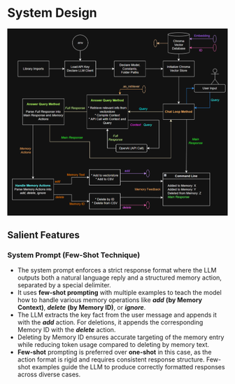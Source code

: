 # System Design

![System Design Visualization](https://github.com/santosh-gs/llm-memory-recovery/blob/main/images/system_design.png?raw=true)

## Salient Features

### System Prompt (Few-Shot Technique)
* The system prompt enforces a strict response format where the LLM outputs both a natural language reply and a structured memory action, separated by a special delimiter.
* It uses **few-shot prompting** with multiple examples to teach the model how to handle various memory operations like ***add*** **(by Memory Context)**, ***delete*** **(by Memory ID)**, or ***ignore***.
* The LLM extracts the key fact from the user message and appends it with the ***add*** action. For deletions, it appends the corresponding Memory ID with the ***delete*** action.
* Deleting by Memory ID ensures accurate targeting of the memory entry while reducing token usage compared to deleting by memory text. 
* **Few-shot** prompting is preferred over **one-shot** in this case, as the action format is rigid and requires consistent response structure. Few-shot examples guide the LLM to produce correctly formatted responses across diverse cases.
